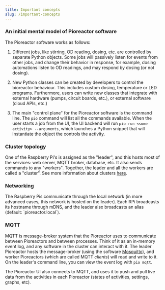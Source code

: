 ```yaml
---
title: Important concepts
slug: /important-concepts
---
```


### An initial mental model of Pioreactor software

The Pioreactor software works as follows:

1. Different jobs, like stirring, OD reading, dosing, etc. are controlled by separate Python objects. Some jobs will passively listen for events from other jobs, and change their behavior in response, for example, dosing automations listen to OD readings, and may respond by dosing (or not dosing).

2. New Python classes can be created by developers to control the bioreactor behaviour. This includes custom dosing, temperature or LED programs. Furthermore, users can write new classes that integrate with external hardware (pumps, circuit boards, etc.), or external software (cloud APIs, etc.)

3. The main "control plane" for the Pioreactor software is the command line. The `pio` command will list all the commands available. When the user starts a job from the UI, the UI backend will run `pio run <some activity> --arguments`, which launches a Python snippet that will instantiate the object the controls the activity.


### Cluster topology

One of the Raspberry Pi's is assigned as the "leader", and this hosts most of the services: web server, MQTT broker, database, etc. It also sends commands to any "workers". Together, the leader and all the workers are called a "cluster". See more information about clusters [here](/user-guide/create-cluster).


### Networking

The Raspberry Pis communicate through the local network (in more advanced cases, this network is hosted on the leader). Each RPi broadcasts its hostname through mDNS, and the leader also broadcasts an alias (default: \`pioreactor.local\`).

### MQTT

MQTT is message-broker system that the Pioreactor uses to communicate between Pioreactors and between processes. Think of it as an in-memory event log, and any software in the cluster can interact with it. The leader Pioreactor hosts the message-broker (using the software [Mosquitto](https://mosquitto.org/)), and worker Pioreactors (which are called MQTT _clients_) will read and write to it. On the leader's command line, you can view the event log with `pio mqtt`.

The Pioreactor UI also connects to MQTT, and uses it to push and pull live data from the activities in each Pioreactor (states of activities, settings, graphs, etc).


